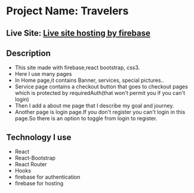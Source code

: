 # Project Name: Travelers

## Live Site: [Live site hosting by firebase](https://assignment-10-efab3.web.app/)

Description
---
- This site made with firebase,react bootstrap, css3.
- Here I use many pages
- In Home page,it contains Banner, services, special pictures..
- Service page contains a checkout button that goes to checkout pages which is protected   by requiredAuth(that won't permit you if you can't login)
- Then I add a about me page that I describe my goal and journey.
- Another page is login page.If you don't register you can't login in this page.So there is an option to toggle from login to register.

Technology I use
---
- React
- React-Bootstrap
- React Router
- Hooks
- firebase for authentication
- firebase for hosting
